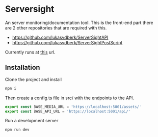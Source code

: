 # Serversight
An server monitoring/documentation tool. This is the front-end part there are 2 other repositories that are required with this.

- https://github.com/lukasvdberk/ServerSightAPI
- https://github.com/lukasvdberk/ServerSightPostScript

Currently runs at [this](https://serversight.lukas.sh) url.
## Installation
Clone the project and install

```bash
npm i
```
Then create a config.ts file in src/ with the endpoints to the API.
```ts
export const BASE_MEDIA_URL = 'https://localhost:5001/assets/'
export const BASE_API_URL = 'https://localhost:5001/api/'
```

Run a development server
```bash
npm run dev
```
